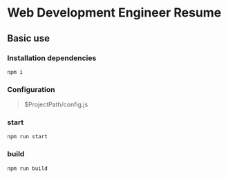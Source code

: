 # Web Development Engineer Resume

## Basic use

### Installation dependencies
```console
npm i
```

### Configuration
 
> $ProjectPath/config.js


### start
```console
npm run start 
```

### build
```console
npm run build 
```





